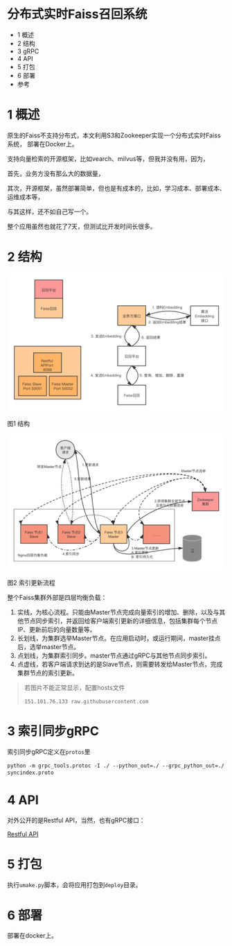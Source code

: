 # 分布式实时Faiss召回系统
- 1 概述
- 2 结构
- 3 gRPC
- 4 API
- 5 打包
- 6 部署
- 参考

# 1 概述
原生的Faiss不支持分布式，本文利用S3和Zookeeper实现一个分布式实时Faiss系统，
部署在Docker上。

支持向量检索的开源框架，比如vearch、milvus等，但我并没有用，因为，

首先，业务方没有那么大的数据量，

其次，开源框架，虽然部署简单，但也是有成本的，比如，学习成本、部署成本、运维成本等，

与其这样，还不如自己写一个。

整个应用虽然也就花了7天，但测试比开发时间长很多。

# 2 结构

![结构](doc/image/flow.png?raw=true)

图1 结构

![更新流程](doc/image/arc.png?raw=true)

图2 索引更新流程

整个Faiss集群外部是四层均衡负载：

1. 实线，为核心流程。只能由Master节点完成向量索引的增加、删除，以及与其他节点同步索引，并返回给客户端索引更新的详细信息，包括集群每个节点IP、更新前后的向量数量等。
2. 长划线，为集群选举Master节点。在应用启动时，或运行期间，master挂点后，选举master节点。
3. 点划线，为集群索引同步。master节点通过gRPC与其他节点同步索引。
4. 点虚线，若客户端请求到达的是Slave节点，则需要转发给Master节点，完成集群节点的索引更新。 

> 若图片不能正常显示，配置hosts文件
>
> ```shell script
> 151.101.76.133 raw.githubusercontent.com
> ``` 

# 3 索引同步gRPC
索引同步gRPC定义在`protos`里
```shell script
python -m grpc_tools.protoc -I ./ --python_out=./ --grpc_python_out=./ syncindex.proto
```

# 4 API
对外公开的是Restful API，当然，也有gRPC接口：

[Restful API](doc/Restful%20API.md)

# 5 打包
执行`umake.py`脚本，会将应用打包到`deploy`目录。

# 6 部署
部署在docker上。